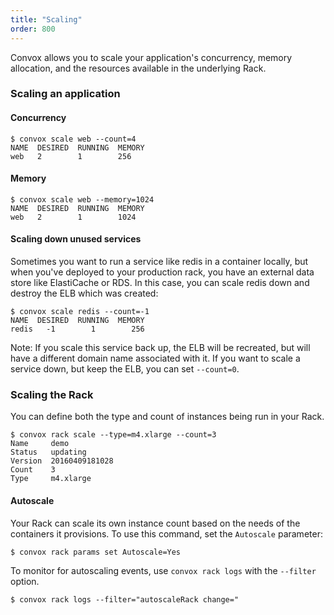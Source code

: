 ```yaml
---
title: "Scaling"
order: 800
---
```


Convox allows you to scale your application's concurrency, memory allocation, and the resources available in the underlying Rack.

### Scaling an application

#### Concurrency

```
$ convox scale web --count=4
NAME  DESIRED  RUNNING  MEMORY
web   2        1        256
```

#### Memory

```
$ convox scale web --memory=1024
NAME  DESIRED  RUNNING  MEMORY
web   2        1        1024
```

#### Scaling down unused services

Sometimes you want to run a service like redis in a container locally, but when you've deployed to your production rack, you have an external data store like ElastiCache or RDS. In this case, you can scale redis down and destroy the ELB which was created:

```
$ convox scale redis --count=-1
NAME  DESIRED  RUNNING  MEMORY
redis   -1        1        256
```

Note: If you scale this service back up, the ELB will be recreated, but will have a different domain name associated with it. If you want to scale a service down, but keep the ELB, you can set `--count=0`.

### Scaling the Rack

You can define both the type and count of instances being run in your Rack.

```
$ convox rack scale --type=m4.xlarge --count=3
Name     demo
Status   updating
Version  20160409181028
Count    3
Type     m4.xlarge
```

#### Autoscale

Your Rack can scale its own instance count based on the needs of the containers it provisions. To use this command, set the `Autoscale` parameter:

```
$ convox rack params set Autoscale=Yes
```

To monitor for autoscaling events, use `convox rack logs` with the `--filter` option.

```
$ convox rack logs --filter="autoscaleRack change="
```

